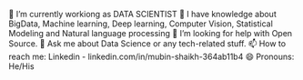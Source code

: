 🔭 I’m currently workiong as DATA SCIENTIST
🌱 I have knowledge about BigData, Machine learning, Deep learning, Computer Vision, Statistical Modeling and Natural language processing
🤔 I’m looking for help with Open Source.
💬 Ask me about Data Science or any tech-related stuff.
📫 How to reach me:  Linkedin - linkedin.com/in/mubin-shaikh-364ab11b4
😄 Pronouns: He/His
<!---
Mubin170799/Mubin170799 is a ✨ special ✨ repository because its `README.md` (this file) appears on your GitHub profile.
You can click the Preview link to take a look at your changes.
--->
